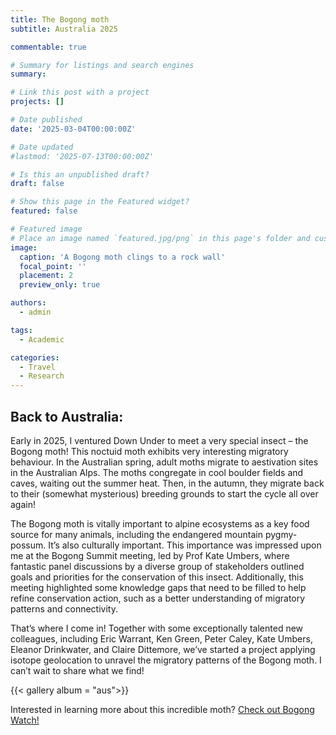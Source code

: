 ```yaml
---
title: The Bogong moth
subtitle: Australia 2025

commentable: true

# Summary for listings and search engines
summary: 

# Link this post with a project
projects: []

# Date published
date: '2025-03-04T00:00:00Z'

# Date updated
#lastmod: '2025-07-13T00:00:00Z'

# Is this an unpublished draft?
draft: false

# Show this page in the Featured widget?
featured: false

# Featured image
# Place an image named `featured.jpg/png` in this page's folder and customize its options here.
image:
  caption: 'A Bogong moth clings to a rock wall'
  focal_point: ''
  placement: 2
  preview_only: true

authors:
  - admin

tags:
  - Academic

categories:
  - Travel
  - Research
---
```



## Back to Australia:

Early in 2025, I ventured Down Under to meet a very special insect – the Bogong moth! This noctuid moth exhibits very interesting migratory behaviour. In the Australian spring, adult moths migrate to aestivation sites in the Australian Alps. The moths congregate in cool boulder fields and caves, waiting out the summer heat. Then, in the autumn, they migrate back to their (somewhat mysterious) breeding grounds to start the cycle all over again!

The Bogong moth is vitally important to alpine ecosystems as a key food source for many animals, including the endangered mountain pygmy-possum. It’s also culturally important. This importance was impressed upon me at the Bogong Summit meeting, led by Prof Kate Umbers, where fantastic panel discussions by a diverse group of stakeholders outlined goals and priorities for the conservation of this insect. Additionally, this meeting highlighted some knowledge gaps that need to be filled to help refine conservation action, such as a better understanding of migratory patterns and connectivity. 

That’s where I come in! Together with some exceptionally talented new colleagues, including Eric Warrant, Ken Green, Peter Caley, Kate Umbers, Eleanor Drinkwater, and Claire Dittemore, we’ve started a project applying isotope geolocation to unravel the migratory patterns of the Bogong moth. I can’t wait to share what we find!

{{< gallery album = "aus">}}

Interested in learning more about this incredible moth? [Check out Bogong Watch!](https://www.bogong.org/)


